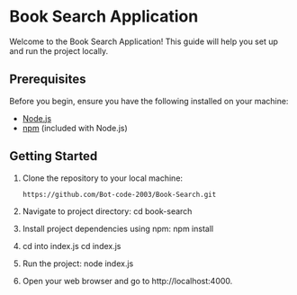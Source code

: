 # Book Search Application

Welcome to the Book Search Application! This guide will help you set up and run the project locally.

## Prerequisites

Before you begin, ensure you have the following installed on your machine:

- [Node.js](https://nodejs.org/)
- [npm](https://www.npmjs.com/) (included with Node.js)

## Getting Started

1. Clone the repository to your local machine:
   ```bash
   https://github.com/Bot-code-2003/Book-Search.git
   
2. Navigate to project directory:
   cd book-search

3. Install project dependencies using npm:
   npm install

4. cd into index.js
   cd index.js

5. Run the project:
   node index.js

6. Open your web browser and go to http://localhost:4000.
     
